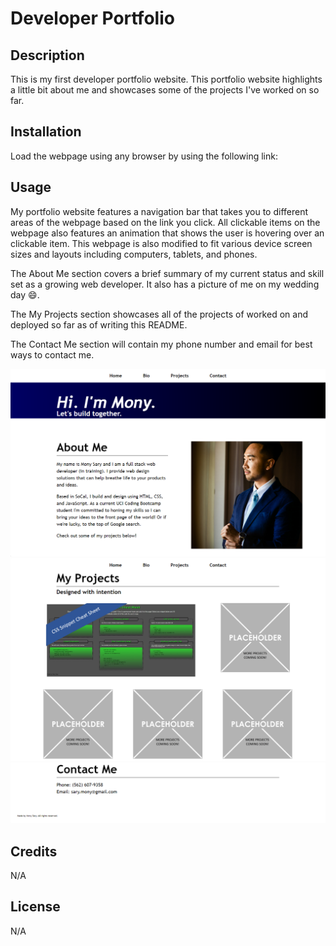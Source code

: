 # Developer Portfolio

## Description

This is my first developer portfolio website. This portfolio website highlights a little bit about me and showcases some of the projects I've worked on so far.

## Installation

Load the webpage using any browser by using the following link: 

## Usage

My portfolio website features a navigation bar that takes you to different areas of the webpage based on the link you click. All clickable items on the webpage also features an animation that shows the user is hovering over an clickable item. This webpage is also modified to fit various device screen sizes and layouts including computers, tablets, and phones.

The About Me section covers a brief summary of my current status and skill set as a growing web developer. It also has a picture of me on my wedding day :smile:.

The My Projects section showcases all of the projects of worked on and deployed so far as of writing this README.

The Contact Me section will contain my phone number and email for best ways to contact me.

![webpage image 1](./assets/images/Webpage-image-1.png)
![webpage image 2](./assets/images/Webpage-image-2.png)
![webpage image 3](./assets/images/Webpage-image-3.png)

## Credits

N/A

## License

N/A